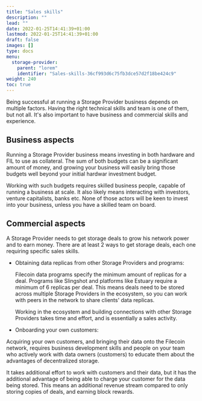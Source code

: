 ```yaml
---
title: "Sales skills"
description: ""
lead: ""
date: 2022-01-25T14:41:39+01:00
lastmod: 2022-01-25T14:41:39+01:00
draft: false
images: []
type: docs
menu:
  storage-provider:
    parent: "lorem"
    identifier: "Sales-skills-36cf993d6c75fb3dce57d2f18be424c9"
weight: 240
toc: true
---
```


Being successful at running a Storage Provider business depends on multiple factors. Having the right technical skills and team is one of them, but not all. It's also important to have business and commercial skills and experience.

## Business aspects
Running a Storage Provider business means investing in both hardware and FIL to use as collateral. The sum of both budgets can be a significant amount of money, and growing your business will easily bring those budgets well beyond your initial hardwar investment budget.

Working with such budgets requires skilled business people, capable of running a business at scale. It also likely means interacting with investors, venture capitalists, banks etc. None of those actors will be keen to invest into your business, unless you have a skilled team on board.

## Commercial aspects
A Storage Provider needs to get storage deals to grow his network power and to earn money. There are at least 2 ways to get storage deals, each one requiring specific sales skills.

- Obtaining data replicas from other Storage Providers and programs:

  Filecoin data programs specify the minimum amount of replicas for a deal. Programs like Slingshot and platforms like Estuary require a minimum of 6 replicas per deal. This means deals need to be stored across multiple Storage Providers in the ecosystem, so you can work with peers in the network to share clients' data replicas.

  Working in the ecosystem and building connections with other Storage Providers takes time and effort, and is essentially a sales activity.

- Onboarding your own customers:

Acquiring your own customers, and bringing their data onto the Filecoin network, requires business development skills and people on your team who actively work with data owners (customers) to educate them about the advantages of decentralized storage.
  
  It takes additional effort to work with customers and their data, but it has the additional advantage of being able to charge your customer for the data being stored. This means an additional revenue stream compared to only storing copies of deals, and earning block rewards.
  